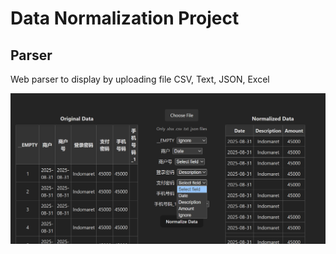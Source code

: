 # Data Normalization Project

## Parser

Web parser to display by uploading file CSV, Text, JSON, Excel

<img src= https://github.com/budiswijaya/Finance-Project/blob/main/Snipaste_2025-09-08_19-24-31.png>
